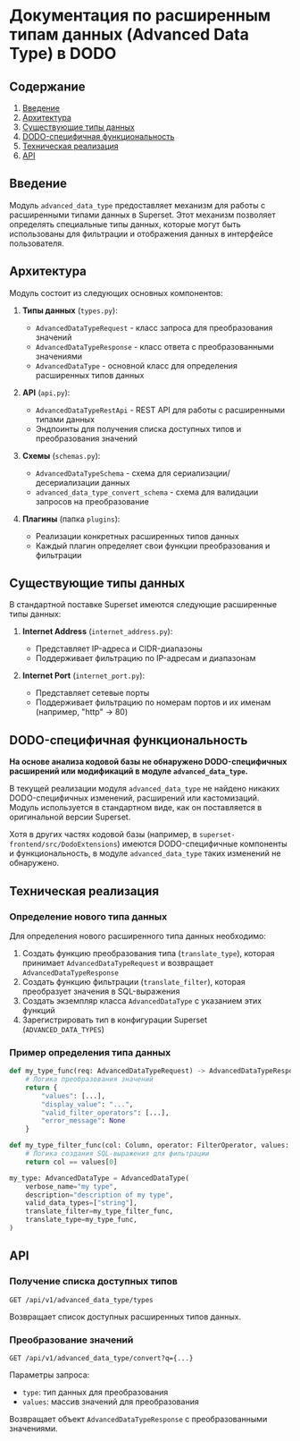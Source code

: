# Документация по расширенным типам данных (Advanced Data Type) в DODO

## Содержание

1. [Введение](#введение)
2. [Архитектура](#архитектура)
3. [Существующие типы данных](#существующие-типы-данных)
4. [DODO-специфичная функциональность](#dodo-специфичная-функциональность)
5. [Техническая реализация](#техническая-реализация)
6. [API](#api)

## Введение

Модуль `advanced_data_type` предоставляет механизм для работы с расширенными типами данных в Superset. Этот механизм позволяет определять специальные типы данных, которые могут быть использованы для фильтрации и отображения данных в интерфейсе пользователя.

## Архитектура

Модуль состоит из следующих основных компонентов:

1. **Типы данных** (`types.py`):
   - `AdvancedDataTypeRequest` - класс запроса для преобразования значений
   - `AdvancedDataTypeResponse` - класс ответа с преобразованными значениями
   - `AdvancedDataType` - основной класс для определения расширенных типов данных

2. **API** (`api.py`):
   - `AdvancedDataTypeRestApi` - REST API для работы с расширенными типами данных
   - Эндпоинты для получения списка доступных типов и преобразования значений

3. **Схемы** (`schemas.py`):
   - `AdvancedDataTypeSchema` - схема для сериализации/десериализации данных
   - `advanced_data_type_convert_schema` - схема для валидации запросов на преобразование

4. **Плагины** (папка `plugins`):
   - Реализации конкретных расширенных типов данных
   - Каждый плагин определяет свои функции преобразования и фильтрации

## Существующие типы данных

В стандартной поставке Superset имеются следующие расширенные типы данных:

1. **Internet Address** (`internet_address.py`):
   - Представляет IP-адреса и CIDR-диапазоны
   - Поддерживает фильтрацию по IP-адресам и диапазонам

2. **Internet Port** (`internet_port.py`):
   - Представляет сетевые порты
   - Поддерживает фильтрацию по номерам портов и их именам (например, "http" -> 80)

## DODO-специфичная функциональность

**На основе анализа кодовой базы не обнаружено DODO-специфичных расширений или модификаций в модуле `advanced_data_type`.**

В текущей реализации модуля `advanced_data_type` не найдено никаких DODO-специфичных изменений, расширений или кастомизаций. Модуль используется в стандартном виде, как он поставляется в оригинальной версии Superset.

Хотя в других частях кодовой базы (например, в `superset-frontend/src/DodoExtensions`) имеются DODO-специфичные компоненты и функциональность, в модуле `advanced_data_type` таких изменений не обнаружено.

## Техническая реализация

### Определение нового типа данных

Для определения нового расширенного типа данных необходимо:

1. Создать функцию преобразования типа (`translate_type`), которая принимает `AdvancedDataTypeRequest` и возвращает `AdvancedDataTypeResponse`
2. Создать функцию фильтрации (`translate_filter`), которая преобразует значения в SQL-выражения
3. Создать экземпляр класса `AdvancedDataType` с указанием этих функций
4. Зарегистрировать тип в конфигурации Superset (`ADVANCED_DATA_TYPES`)

### Пример определения типа данных

```python
def my_type_func(req: AdvancedDataTypeRequest) -> AdvancedDataTypeResponse:
    # Логика преобразования значений
    return {
        "values": [...],
        "display_value": "...",
        "valid_filter_operators": [...],
        "error_message": None
    }

def my_type_filter_func(col: Column, operator: FilterOperator, values: Any) -> BinaryExpression:
    # Логика создания SQL-выражения для фильтрации
    return col == values[0]

my_type: AdvancedDataType = AdvancedDataType(
    verbose_name="my type",
    description="description of my type",
    valid_data_types=["string"],
    translate_filter=my_type_filter_func,
    translate_type=my_type_func,
)
```

## API

### Получение списка доступных типов

```
GET /api/v1/advanced_data_type/types
```

Возвращает список доступных расширенных типов данных.

### Преобразование значений

```
GET /api/v1/advanced_data_type/convert?q={...}
```

Параметры запроса:
- `type`: тип данных для преобразования
- `values`: массив значений для преобразования

Возвращает объект `AdvancedDataTypeResponse` с преобразованными значениями.

